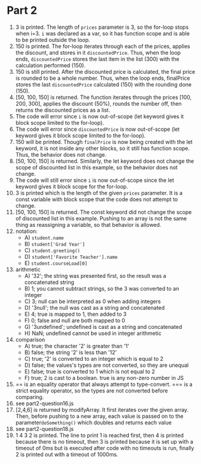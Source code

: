 # Part 2
1. 3 is printed. The length of ```prices``` parameter is 3, so the for-loop stops when i=3. ```i``` was declared as a var, so it has function scope and is able to be printed outside the loop.
2. 150 is printed. The for-loop iterates through each of the prices, applies the discount, and stores in it ```discountedPrice```. Thus, when the loop ends, ```discountedPrice``` stores the last item in the list (300) with the calculation performed (150).
3. 150 is still printed. After the discounted price is calculated, the final price is rounded to be a whole number. Thus, when the loop ends, finalPrice stores the last ```discountedPrice``` calculated (150) with the rounding done (150).
4. [50, 100, 150] is returned. The function iterates through the prices [100, 200, 300], applies the discount (50%), rounds the number off, then returns the discounted prices as a list.
5. The code will error since ```i``` is now out-of-scope (let keyword gives it block scope limited to the for-loop).
6. The code will error since ```discountedPrice``` is now out-of-scope (let keyword gives it block scope limited to the for-loop).
7. 150 will be printed. Though ```finalPrice``` is now being created with the let keyword, it is not inside any other blocks, so it still has function scope. Thus, the behavior does not change.
8. [50, 100, 150] is returned. Similarly, the let keyword does not change the scope of discounted list in this example, so the behavior does not change.
9. The code will still error since ```i``` is now out-of-scope since the let keyword gives it block scope for the for-loop.
10. 3 is printed which is the length of the given ```prices``` parameter. It is a const variable with block scope that the code does not attempt to change.
11. [50, 100, 150] is returned. The const keyword did not change the scope of discounted list in this example. Pushing to an array is not the same thing as reassigning a variable, so that behavior is allowed.
12. notation:
    - A) ```student.name```
    - B) ```student['Grad Year']```
    - C) ```student.greeting()```
    - D) ```student['Favorite Teacher'].name```
    - E) ```student.courseLoad[0]```
13. arithmetic
    - A) '32'; the string was presented first, so the result was a concatenated string
    - B) 1; you cannot subtract strings, so the 3 was converted to an integer
    - C) 3; null can be interpreted as 0 when adding integers
    - D) '3null'; the null was cast as a string and concatenated
    - E) 4; true is mapped to 1, then added to 3
    - F) 0; false and null are both mapped to 0
    - G) '3undefined'; undefined is cast as a string and concatenated
    - H) NaN; undefined cannot be used in integer arithmetic
14. comparison
    - A) true; the character '2' is greater than '1'
    - B) false; the string '2' is less than '12'
    - C) true; '2' is converted to an integer which is equal to 2
    - D) false; the values's types are not converted, so they are unequal
    - E) false; true is converted to 1 which is not equal to 2
    - F) true; 2 is cast to a boolean. true is any non-zero number in JS
15. == is an equality operator that always attempt to type-convert. === is a strict equality operator, so the types are not converted before comparing.
16. see part2-question16.js
17. [2,4,6] is returned by modifyArray. It first iterates over the given array. Then, before pushing to a new array, each value is passed on to the parameter```doSomething()``` which doubles and returns each value
18. see part2-question18.js
19. 1 4 3 2 is printed. The line to print 1 is reached first, then 4 is printed because there is no timeout, then 3 is printed because it is set up with a timeout of 0ms but is executed after code with no timeouts is run, finally 2 is printed out with a timeout of 1000ms.
